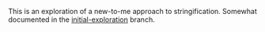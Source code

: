 This is an exploration of a new-to-me approach to stringification. Somewhat
documented in the
[initial-exploration](https://github.com/ChickenProp/pretty-gist/tree/initial-exploration)
branch.
